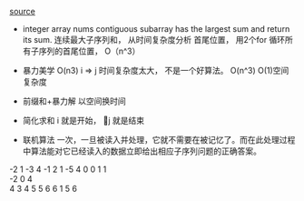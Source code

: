 [source](https://github.com/azl397985856/leetcode/blob/master/problems/53.maximum-sum-subarray-cn.md)

- integer array nums  contiguous subarray  has the largest sum and return its sum. 
  连续最大子序列和， 从时间复杂度分析
  首尾位置， 用2个for 循环所有子序列的首尾位置， O（n^3）

- 暴力美学  O(n3)
  i => j 时间复杂度太大， 不是一个好算法。
  O(n^3) 
  O(1)空间复杂度

- 前缀和+暴力解
  以空间换时间

- 简化求和
  i 就是开始， j 就是结束  

- 联机算法
 一次，一旦被读入并处理，它就不需要在被记忆了。而在此处理过程中算法能对它已经读入的数据立即给出相应子序列问题的正确答案。

-2  1  -3  4  -1  2  1  -5  4
0
0
    1
    1      
       -2
       0
          4   
          4
             3
             4
                5
                5
                   6
                   6
                      1    5
                      6    